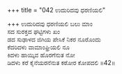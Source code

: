 +++
title = "042 ಉದುರಿದವು ಧರಣಿಯಲಿ"

+++
ಉದುರಿದವು ಧರಣಿಯಲಿ ಬಲು ಮಾಂ  
ಸದ ಸುರಕ್ತದ ಘಟ್ಟಿಗಳು ಖಂ  
ಡದ ಸುಢಾಳದ ಜಿಗಿಯ ಪೇಸಿಕೆ ನಿಕರ ನೂರೊಂದು   
ಕೆದರಿದಳು ವಾಮಾಂಘ್ರಿಯಲಿ ನೂ  
ಕಿದಳು ಹಾಯ್ಕಿವ ಹೊರಗೆನುತ ನೋ  
ಡಿದಳು ಕರೆ ಕೈನೆಯರನೆನುತ ಕಠೋರ ಕೋಪದಲಿ     ॥42॥